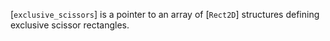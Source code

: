 [`exclusive_scissors`] is a pointer to an array of [`Rect2D`]
structures defining exclusive scissor rectangles.
